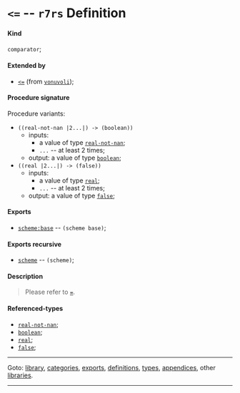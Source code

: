 

<a id='definition__r7rs__ZZZZ__3c_3d'></a>

# `<=` -- `r7rs` Definition


<a id='definition__r7rs__ZZZZ__3c_3d__kind'></a>

#### Kind

`comparator`;


<a id='definition__r7rs__ZZZZ__3c_3d__extended-by'></a>

#### Extended by

 * [`<=`](../../vonuvoli/definitions/ZZZZ__3c_3d.md#definition__vonuvoli__ZZZZ__3c_3d) (from [`vonuvoli`](../../vonuvoli/_index.md#library__vonuvoli));


<a id='definition__r7rs__ZZZZ__3c_3d__procedure-signature'></a>

#### Procedure signature

Procedure variants:
 * `((real-not-nan |2...|) -> (boolean))`
   * inputs:
     * a value of type [`real-not-nan`](../../r7rs/types/real-not-nan.md#type__r7rs__real-not-nan);
     * `...` -- at least 2 times;
   * output: a value of type [`boolean`](../../r7rs/types/boolean.md#type__r7rs__boolean);
 * `((real |2...|) -> (false))`
   * inputs:
     * a value of type [`real`](../../r7rs/types/real.md#type__r7rs__real);
     * `...` -- at least 2 times;
   * output: a value of type [`false`](../../r7rs/types/false.md#type__r7rs__false);


<a id='definition__r7rs__ZZZZ__3c_3d__exports'></a>

#### Exports

 * [`scheme:base`](../../r7rs/exports/scheme_3a_base.md#export__r7rs__scheme_3a_base) -- `(scheme base)`;


<a id='definition__r7rs__ZZZZ__3c_3d__exports-recursive'></a>

#### Exports recursive

 * [`scheme`](../../r7rs/exports/scheme.md#export__r7rs__scheme) -- `(scheme)`;


<a id='definition__r7rs__ZZZZ__3c_3d__description'></a>

#### Description

> Please refer to [`=`](../../r7rs/definitions/ZZZZ__3d.md#definition__r7rs__ZZZZ__3d).


<a id='definition__r7rs__ZZZZ__3c_3d__referenced-types'></a>

#### Referenced-types

 * [`real-not-nan`](../../r7rs/types/real-not-nan.md#type__r7rs__real-not-nan);
 * [`boolean`](../../r7rs/types/boolean.md#type__r7rs__boolean);
 * [`real`](../../r7rs/types/real.md#type__r7rs__real);
 * [`false`](../../r7rs/types/false.md#type__r7rs__false);

----

Goto: [library](../../r7rs/_index.md#library__r7rs), [categories](../../r7rs/categories/_index.md#toc__r7rs__categories), [exports](../../r7rs/exports/_index.md#toc__r7rs__exports), [definitions](../../r7rs/definitions/_index.md#toc__r7rs__definitions), [types](../../r7rs/types/_index.md#toc__r7rs__types), [appendices](../../r7rs/appendices/_index.md#toc__r7rs__appendices), other [libraries](../../_libraries.md#toc__libraries).

----

